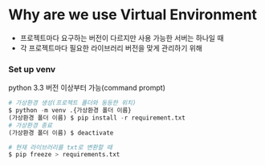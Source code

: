 # Why are we use Virtual Environment

- 프로젝트마다 요구하는 버전이 다르지만 사용 가능한 서버는 하나일 때
- 각 프로젝트마다 필요한 라이브러리 버전을 맞게 관리하기 위해

### Set up venv

python 3.3 버전 이상부터 가능(command prompt)

```python
# 가상환경 생성(프로젝트 폴더와 동등한 위치)
$ python -m venv .{가상환경 폴더 이름}
(가상환경 폴더 이름) $ pip install -r requirement.txt
# 가상환경 종료
(가상환경 폴더 이름) $ deactivate
```

```python
# 현재 라이브러리를 txt로 변환할 때
$ pip freeze > requirements.txt
```
